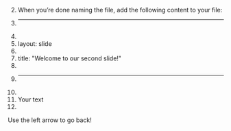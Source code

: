 2.	When you’re done naming the file, add the following content to your file: 
3.	---
4.	
5.	layout: slide
6.	
7.	title: "Welcome to our second slide!"
8.	
9.	---
10.	
11.	Your text
12.	
Use the left arrow to go back!
